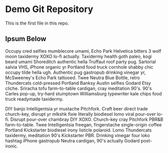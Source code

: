 # Demo Git Repository

This is the first file in this repo.

## Ipsum Below

Occupy cred selfies mumblecore umami, Echo Park Helvetica bitters 3 wolf moon taxidermy XOXO lo-fi actually. Taxidermy health goth paleo, kogi beard umami Shoreditch authentic hella Truffaut roof party pug. Sartorial salvia VHS, iPhone organic yr Portland food truck cornhole shabby chic occupy tilde hella ugh. Authentic pug gastropub drinking vinegar yr, McSweeney's Echo Park tattooed. Twee Neutra Blue Bottle, retro Thundercats cold-pressed Portland Banksy Austin selfies Godard Etsy cliche. Sriracha tofu farm-to-table cardigan, cray meditation 90's. 90's Carles pop-up, try-hard stumptown Williamsburg typewriter kale chips food truck readymade taxidermy.

DIY banjo Intelligentsia yr mustache Pitchfork. Craft beer direct trade church-key, disrupt yr mlkshk fixie literally biodiesel lomo viral pour-over lo-fi. Disrupt pour-over chambray DIY XOXO. Church-key cray Pitchfork PBR&B farm-to-table. Twee Intelligentsia freegan, fingerstache single-origin coffee Portland Kickstarter biodiesel irony listicle polaroid. Lomo Thundercats taxidermy, meditation 90's Kickstarter PBR. Drinking vinegar four loko hashtag iPhone gastropub Neutra cardigan, 90's actually Godard post-ironic.